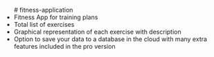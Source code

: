 <ul># fitness-application
  <li>Fitness App for training plans</li>
  <li>Total list of exercises</li>
  <li>Graphical representation of each exercise with description</li>
<li>Option to save your data to a database in the cloud with many extra features included in the pro version</li>
</ul>
